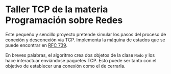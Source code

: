 # Taller TCP de la materia Programación sobre Redes

Este pequeño y sencillo proyecto pretende simular los pasos del proceso de conexión y desconexión vía TCP. Implementa la máquina de estados que se puede encontrar en [RFC 739](https://www.rfc-es.org/rfc/rfc0793-es.txt).

En breves palabras, el algoritmo crea dos objetos de la clase `Nodo` y los hace interactuar enviándose paquetes TCP. Esto puede ser tanto con el objetivo de establecer una conexión como el de cerrarla.